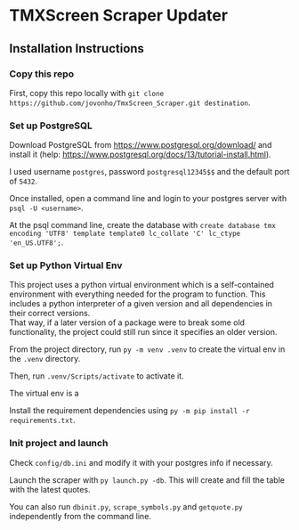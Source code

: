 # TMXScreen Scraper Updater
## Installation Instructions

### Copy this repo
First, copy this repo locally with `git clone https://github.com/jovonho/TmxScreen_Scraper.git destination`.

### Set up PostgreSQL
Download PostgreSQL from https://www.postgresql.org/download/ and install it (help: https://www.postgresql.org/docs/13/tutorial-install.html).  

I used username `postgres`, password `postgresql12345$$` and the default port of `5432`.  

Once installed, open a command line and login to your postgres server with `psql -U <username>`.  

At the psql command line, create the database with `create database tmx encoding 'UTF8' template template0 lc_collate 'C' lc_ctype 'en_US.UTF8';`.  

### Set up Python Virtual Env
This project uses a python virtual environment which is a self-contained environment with everything needed for the program to function. This includes a python interpreter of a given version and all dependencies in their correct versions.  
That way, if a later version of a package were to break some old functionality, the project could still run since it specifies an older version.  

From the project directory, run `py -m venv .venv` to create the virtual env in the `.venv` directory.  

Then, run `.venv/Scripts/activate` to activate it.  
  
The virtual env is a   

Install the requirement dependencies using `py -m pip install -r requirements.txt`.  

### Init project and launch
Check `config/db.ini` and modify it with your postgres info if necessary.  

Launch the scraper with `py launch.py -db`. This will create and fill the table with the latest quotes.  

You can also run `dbinit.py`, `scrape_symbols.py` and `getquote.py` independently from the command line.  


